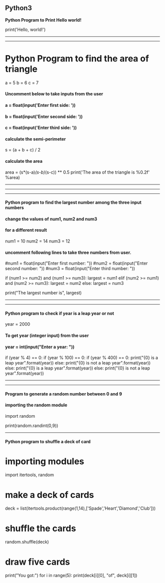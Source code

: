 ## Python3

**Python Program to Print Hello world!**

 print('Hello, world!')
 
 -------------------------------------------------
 -----------------------------------------

# Python Program to find the area of triangle

a = 5
b = 6
c = 7

#### Uncomment below to take inputs from the user
#### a = float(input('Enter first side: '))
#### b = float(input('Enter second side: '))
#### c = float(input('Enter third side: '))

#### calculate the semi-perimeter
s = (a + b + c) / 2

#### calculate the area
area = (s*(s-a)*(s-b)*(s-c)) ** 0.5
print('The area of the triangle is %0.2f' %area)

-----------------------------------------
------------------------------------------
-----------------------------------------

#### Python program to find the largest number among the three input numbers

#### change the values of num1, num2 and num3
#### for a different result
num1 = 10
num2 = 14
num3 = 12

#### uncomment following lines to take three numbers from user.

#num1 = float(input("Enter first number: "))
#num2 = float(input("Enter second number: "))
#num3 = float(input("Enter third number: "))

if (num1 >= num2) and (num1 >= num3):
   largest = num1
elif (num2 >= num1) and (num2 >= num3):
   largest = num2
else:
   largest = num3

print("The largest number is", largest)

------------------------------------
-----------------------------------

#### Python program to check if year is a leap year or not

year = 2000

#### To get year (integer input) from the user
#### year = int(input("Enter a year: "))

if (year % 4) == 0:
   if (year % 100) == 0:
       if (year % 400) == 0:
           print("{0} is a leap year".format(year))
       else:
           print("{0} is not a leap year".format(year))
   else:
       print("{0} is a leap year".format(year))
else:
   print("{0} is not a leap year".format(year))
   
   
   -----------------------------------------------
   ------------------------------------------------
   
#### Program to generate a random number between 0 and 9

#### importing the random module
import random

print(random.randint(0,9))

-------------------------------

#### Python program to shuffle a deck of card

# importing modules
import itertools, random

# make a deck of cards
deck = list(itertools.product(range(1,14),['Spade','Heart','Diamond','Club']))

# shuffle the cards
random.shuffle(deck)

# draw five cards
print("You got:")
for i in range(5):
   print(deck[i][0], "of", deck[i][1])
 
 
